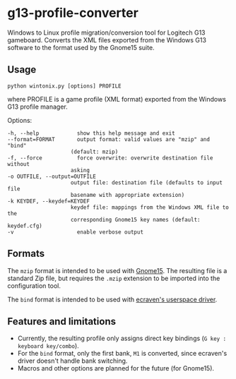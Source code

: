 g13-profile-converter
===========

Windows to Linux profile migration/conversion tool for Logitech G13 gameboard.  Converts
the XML files exported from the Windows G13 software to the format used by the
Gnome15 suite.


Usage
-----

    python wintonix.py [options] PROFILE

where PROFILE is a game profile (XML format) exported from the Windows G13
profile manager.

Options:

    -h, --help            show this help message and exit
    --format=FORMAT       output format: valid values are "mzip" and "bind"
                        (default: mzip)
    -f, --force           force overwrite: overwrite destination file without
                        asking
    -o OUTFILE, --output=OUTFILE
                        output file: destination file (defaults to input file
                        basename with appropriate extension)
    -k KEYDEF, --keydef=KEYDEF
                        keydef file: mappings from the Windows XML file to the
                        corresponding Gnome15 key names (default: keydef.cfg)
    -v                    enable verbose output


Formats
-------
The `mzip` format is intended to be used with [Gnome15](https://projects.russo79.com/projects/gnome15).
The resulting file is a standard Zip file, but requires the `.mzip` extension to be imported into the configuration tool.

The `bind` format is intended to be used with [ecraven's userspace driver](https://github.com/ecraven/g13).

Features and limitations
------------------------
- Currently, the resulting profile only assigns direct key bindings (`G key : keyboard key/combo`).
- For the `bind` format, only the first bank, `M1` is converted, since ecraven's driver doesn't handle bank switching.
- Macros and other options are planned for the future (for Gnome15).
